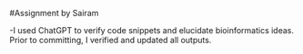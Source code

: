 #Assignment by Sairam

-I used ChatGPT to verify code snippets and elucidate bioinformatics ideas.  Prior to committing, I verified and updated all outputs.
